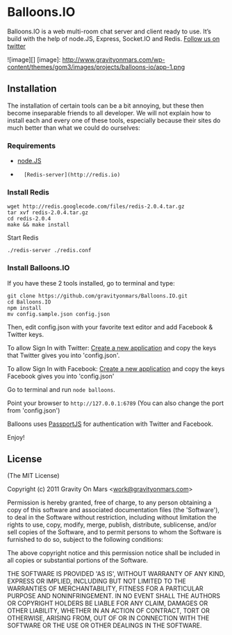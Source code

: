 Balloons.IO
===========

Balloons.IO is a web multi-room chat server and client ready to use.
It’s build with the help of node.JS, Express, Socket.IO and Redis. [Follow us on twitter][]

  [Follow us on twitter]: https://twitter.com/balloonsio
 
 ![image][]
  [image]: http://www.gravityonmars.com/wp-content/themes/gom3/images/projects/balloons-io/app-1.png

## Installation

The installation of certain tools can be a bit annoying, but these then
become inseparable friends to all developer. We will not explain how
to install each and every one of these tools, especially because their
sites do much better than what we could do ourselves:

### Requirements

-   [node.JS](http://nodejs.org)
-		[Redis-server](http://redis.io)


### Install Redis

    wget http://redis.googlecode.com/files/redis-2.0.4.tar.gz
    tar xvf redis-2.0.4.tar.gz
    cd redis-2.0.4
    make && make install

Start Redis

`./redis-server ./redis.conf`


### Install Balloons.IO

If you have these 2 tools installed, go to terminal and type:

    git clone https://github.com/gravityonmars/Balloons.IO.git
    cd Balloons.IO
    npm install
    mv config.sample.json config.json

Then, edit config.json with your favorite text editor and add Facebook & Twitter keys.

To allow Sign In with Twitter: [Create a new application](https://dev.twitter.com/apps/new) and copy 
the keys that Twitter gives you into 'config.json'.

To allow Sign In with Facebook: [Create a new application](https://developers.facebook.com/apps) and copy the keys Facebook gives you into 'config.json'

Go to terminal and run `node balloons`.

Point your browser to `http://127.0.0.1:6789` (You can also change the port from 'config.json')

Balloons uses [PassportJS](http://passportjs.org) for authentication with Twitter and Facebook.

Enjoy!











## License 

(The MIT License)

Copyright (c) 2011 Gravity On Mars &lt;work@gravityonmars.com&gt;

Permission is hereby granted, free of charge, to any person obtaining
a copy of this software and associated documentation files (the
'Software'), to deal in the Software without restriction, including
without limitation the rights to use, copy, modify, merge, publish,
distribute, sublicense, and/or sell copies of the Software, and to
permit persons to whom the Software is furnished to do so, subject to
the following conditions:

The above copyright notice and this permission notice shall be
included in all copies or substantial portions of the Software.

THE SOFTWARE IS PROVIDED 'AS IS', WITHOUT WARRANTY OF ANY KIND,
EXPRESS OR IMPLIED, INCLUDING BUT NOT LIMITED TO THE WARRANTIES OF
MERCHANTABILITY, FITNESS FOR A PARTICULAR PURPOSE AND NONINFRINGEMENT.
IN NO EVENT SHALL THE AUTHORS OR COPYRIGHT HOLDERS BE LIABLE FOR ANY
CLAIM, DAMAGES OR OTHER LIABILITY, WHETHER IN AN ACTION OF CONTRACT,
TORT OR OTHERWISE, ARISING FROM, OUT OF OR IN CONNECTION WITH THE
SOFTWARE OR THE USE OR OTHER DEALINGS IN THE SOFTWARE.  
